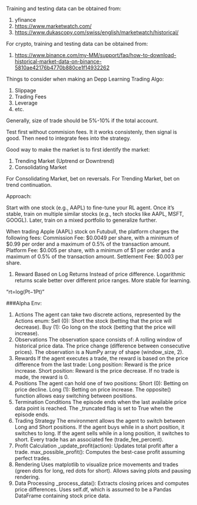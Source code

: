 Training and testing data can be obtained from:

1. yfinance
2. https://www.marketwatch.com/
3. https://www.dukascopy.com/swiss/english/marketwatch/historical/

For crypto, training and testing data can be obtained from:

1. https://www.binance.com/my-MM/support/faq/how-to-download-historical-market-data-on-binance-5810ae42176b4770b880ce1f14932262

Things to consider when making an Depp Learning Trading Algo:

1. Slippage
2. Trading Fees
3. Leverage
4. etc.

Generally, size of trade should be 5%-10% if the total account.

Test first without commision fees. It it works consistenly, then signal is good. Then need to integrate fees into the strategy.

Good way to make the market is to first identify the market:

1. Trending Market (Uptrend or Downtrend)
2. Consolidating Market

For Consolidating Market, bet on reversals. For Trending Market, bet on trend continuation.

Approach:

Start with one stock (e.g., AAPL) to fine-tune your RL agent.
Once it’s stable, train on multiple similar stocks (e.g., tech stocks like AAPL, MSFT, GOOGL).
Later, train on a mixed portfolio to generalize further.

When trading Apple (AAPL) stock on Futubull, the platform charges the following fees:
Commission Fee: $0.0049 per share, with a minimum of $0.99 per order and a maximum of 0.5% of the transaction amount.
Platform Fee: $0.005 per share, with a minimum of $1 per order and a maximum of 0.5% of the transaction amount.
Settlement Fee: $0.003 per share.

1. Reward Based on Log Returns
   Instead of price difference. Logarithmic returns scale better over different price ranges.
   More stable for learning.

“rt​\=log(Pt−1​Pt​​)”

###Alpha Env:

1. Actions
   The agent can take two discrete actions, represented by the Actions enum:
   Sell (0): Short the stock (betting that the price will decrease).
   Buy (1): Go long on the stock (betting that the price will increase).
2. Observations
   The observation space consists of:
   A rolling window of historical price data.
   The price change (difference between consecutive prices).
   The observation is a NumPy array of shape (window_size, 2).
3. Rewards
   If the agent executes a trade, the reward is based on the price difference from the last trade:
   Long position: Reward is the price increase.
   Short position: Reward is the price decrease.
   If no trade is made, the reward is 0.
4. Positions
   The agent can hold one of two positions:
   Short (0): Betting on price decline.
   Long (1): Betting on price increase.
   The opposite() function allows easy switching between positions.
5. Termination Conditions
   The episode ends when the last available price data point is reached.
   The \_truncated flag is set to True when the episode ends.
6. Trading Strategy
   The environment allows the agent to switch between Long and Short positions.
   If the agent buys while in a short position, it switches to long.
   If the agent sells while in a long position, it switches to short.
   Every trade has an associated fee (trade_fee_percent).
7. Profit Calculation
   \_update_profit(action): Updates total profit after a trade.
   max_possible_profit(): Computes the best-case profit assuming perfect trades.
8. Rendering
   Uses matplotlib to visualize price movements and trades (green dots for long, red dots for short).
   Allows saving plots and pausing rendering.
9. Data Processing
   \_process_data(): Extracts closing prices and computes price differences.
   Uses self.df, which is assumed to be a Pandas DataFrame containing stock price data.
